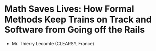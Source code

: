 # Math Saves Lives: How Formal Methods Keep Trains on Track and Software from Going off the Rails
- Mr. Thierry Lecomte (CLEARSY, France)